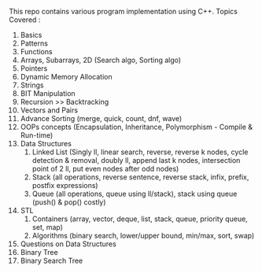 This repo contains various program implementation using C++.
Topics Covered :
1) Basics
2) Patterns
3) Functions
4) Arrays, Subarrays, 2D (Search algo, Sorting algo)
5) Pointers
6) Dynamic Memory Allocation
7) Strings
8) BIT Manipulation
9) Recursion >> Backtracking
10) Vectors and Pairs
11) Advance Sorting (merge, quick, count, dnf, wave)
12) OOPs concepts (Encapsulation, Inheritance, Polymorphism - Compile & Run-time)
13) Data Structures
    1) Linked List (Singly ll, linear search, reverse, reverse k nodes, cycle detection & removal, doubly ll, append last k nodes, intersection point of 2 ll, put                        even nodes after odd nodes)
    2) Stack (all operations, reverse sentence, reverse stack, infix, prefix, postfix expressions)
    3) Queue (all operations, queue using ll/stack), stack using queue (push() & pop() costly)
14) STL
    1) Containers (array, vector, deque, list, stack, queue, priority queue, set, map)
    2) Algorithms (binary search, lower/upper bound, min/max, sort, swap)
15) Questions on Data Structures
16) Binary Tree
17) Binary Search Tree
